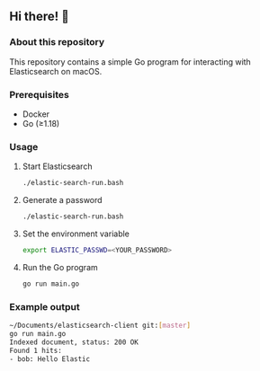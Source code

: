 ## Hi there! 👋

### About this repository
This repository contains a simple Go program for interacting with Elasticsearch on macOS.

### Prerequisites
- Docker
- Go (≥1.18)

### Usage

1. Start Elasticsearch
    ```sh
    ./elastic-search-run.bash
    ```

2. Generate a password
    ```sh
    ./elastic-search-run.bash
    ```

3. Set the environment variable
    ```sh
    export ELASTIC_PASSWD=<YOUR_PASSWORD>
    ```

4. Run the Go program
    ```sh
    go run main.go
    ```

### Example output
```sh
~/Documents/elasticsearch-client git:[master]
go run main.go
Indexed document, status: 200 OK
Found 1 hits:
- bob: Hello Elastic 
```
